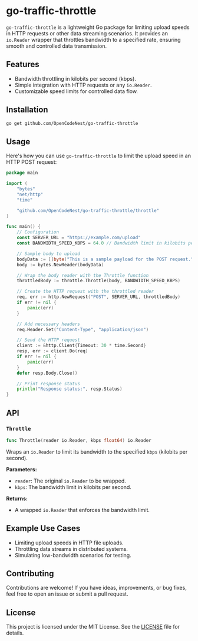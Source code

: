 # go-traffic-throttle

`go-traffic-throttle` is a lightweight Go package for limiting upload speeds in HTTP requests or other data streaming scenarios. It provides an `io.Reader` wrapper that throttles bandwidth to a specified rate, ensuring smooth and controlled data transmission.

## Features

- Bandwidth throttling in kilobits per second (kbps).
- Simple integration with HTTP requests or any `io.Reader`.
- Customizable speed limits for controlled data flow.

## Installation

```bash
go get github.com/OpenCodeNest/go-traffic-throttle
```

## Usage

Here's how you can use `go-traffic-throttle` to limit the upload speed in an HTTP POST request:

```go
package main

import (
	"bytes"
	"net/http"
	"time"

	"github.com/OpenCodeNest/go-traffic-throttle/throttle"
)

func main() {
	// Configuration
	const SERVER_URL = "https://example.com/upload"
	const BANDWIDTH_SPEED_KBPS = 64.0 // Bandwidth limit in kilobits per second

	// Sample body to upload
	bodyData := []byte("This is a sample payload for the POST request.")
	body := bytes.NewReader(bodyData)

	// Wrap the body reader with the Throttle function
	throttledBody := throttle.Throttle(body, BANDWIDTH_SPEED_KBPS)

	// Create the HTTP request with the throttled reader
	req, err := http.NewRequest("POST", SERVER_URL, throttledBody)
	if err != nil {
		panic(err)
	}

	// Add necessary headers
	req.Header.Set("Content-Type", "application/json")

	// Send the HTTP request
	client := &http.Client{Timeout: 30 * time.Second}
	resp, err := client.Do(req)
	if err != nil {
		panic(err)
	}
	defer resp.Body.Close()

	// Print response status
	println("Response status:", resp.Status)
}
```

## API

### `Throttle`

```go
func Throttle(reader io.Reader, kbps float64) io.Reader
```

Wraps an `io.Reader` to limit its bandwidth to the specified `kbps` (kilobits per second).

**Parameters:**
- `reader`: The original `io.Reader` to be wrapped.
- `kbps`: The bandwidth limit in kilobits per second.

**Returns:**
- A wrapped `io.Reader` that enforces the bandwidth limit.

## Example Use Cases

- Limiting upload speeds in HTTP file uploads.
- Throttling data streams in distributed systems.
- Simulating low-bandwidth scenarios for testing.

## Contributing

Contributions are welcome! If you have ideas, improvements, or bug fixes, feel free to open an issue or submit a pull request.

## License

This project is licensed under the MIT License. See the [LICENSE](LICENSE) file for details.